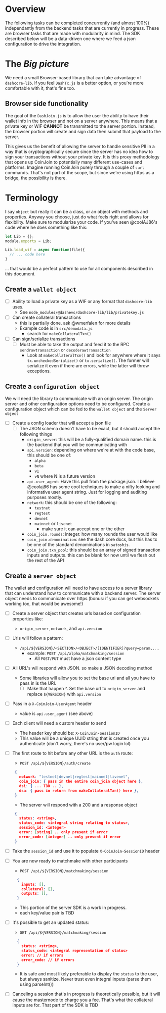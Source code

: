 # Overview
The following tasks can be completed concurrently (and almost 100%) independantly from the backend tasks that are currently in progress. These are browser tasks that are made with modularity in mind. The SDK described below will be a data-driven one where we feed a json configuration to drive the integration.

# The *Big picture*
We need a small Browser-based library that can take advantage of `dashcore-lib`. If you feel `DashTx.js` is a better option, or you're more comfortable with it, that's fine too.

## Browser side functionality
The goal of the `DashJoin.js` is to allow the user the ability to have their wallet info in the browser and not on a server anywhere. This means that a private key or WIF **CANNOT** be transmitted to the server portion. Instead, the browser portion will create and sign data then submit that payload to the server. 

This gives us the benefit of allowing the server to handle sensitive PII in a way that is cryptographically secure since the server has no idea how to sign your transactions without your private key. It is this proxy methodology that opens up CoinJoin to potentially many different use-cases and platforms. Imagine running CoinJoin purely through a couple of `curl` commands. That's not part of the scope, but since we're using https as a bridge, the possibility is there.

# Terminology
I say `object` but really it can be a class, or an object with methods and properties. Anyway you choose, just do what feels right and allows for flexibility. Make sure to modularize your code. If you've seen @coolAJ86's code where he does something like this:
```js
let Lib = {};
module.exports = Lib;

Lib.load_wif = async function(file){
  // ... code here 
}
```
... that would be a perfect pattern to use for all components described in this document.

## Create a `wallet object`
- [ ] Ability to load a private key as a WIF or any format that `dashcore-lib` uses.
  - See `node_modules/@dashevo/dashcore-lib/lib/privatekey.js`
- [ ] Can create collateral transactions
  - this is partially done. ask @wmerfalen for more details
  - Example code is in `src/demodata.js`
    - search for `makeCollateralTxn()`
- [ ] Can sign/serialize transactions
  - [ ] Must be able to take the output and feed it to the RPC `sendrawtransaction` or `decoderawtransaction`
    - Look at `makeCollateralTxn()` and look for anywhere where it says `tx.uncheckedSerialize()` or `tx.serialize()`. The former will serialize it even if there are errors, while the latter will throw exceptions.

## Create a `configuration object`
We will need the library to communicate with an origin server. The origin server and other configuration options need to be configured. Create a configuration object which can be fed to the `wallet object` and the `Server object`
- [ ] Create a config loader that will accept a json file
  - [ ] The JSON schema doesn't have to be exact, but it should accept the following things
    - `origin_server`: this will be a fully-qualified domain name. this is the backend that you will be communicating with
    - `api.version`: depending on where we're at with the code base, this should be one of:
      - `alpha`
      - `beta`
      - `v1`
      - `vN` where N is a future version
    - `api.user_agent`: Have this pull from the package.json. I believe @coolaj86 has some cool techniques to make a nifty looking and informative user agent string. Just for logging and auditing purposes mostly.
    - `network`: this should be one of the following:
      - `testnet`
      - `regtest`
      - `devnet`
      - `mainnet` or `livenet`
        - make sure it can accept one or the other
    - `coin_join.rounds`: integer. how many rounds the user would like
    - `coin_join.denomination`: see the dash core docs, but this has to be one of the standard denominations in `satoshis`.
    - `coin_join.txn_pool`: this should be an array of signed transaction inputs and outputs. this can be blank for now until we flesh out the rest of the API

## Create a `server object`
The wallet and configuration will need to have access to a server library that can understand how to communicate with a backend server.
The server object needs to communicate over https (bonus: if you can get websockets working too, that would be awesome!)
- [ ] Create a server object that creates urls based on configuration properties like:
  - `origin_server`, `network`, and `api.version`
- [ ] Urls will follow a pattern:
  - `/api/${VERSION}/<SECTION>/<OBJECT>/[IDENTIFIER]?query=param....`
    - example: `POST /api/alpha/matchmaking/session`
      - All `POST/PUT` must have a json content type
- [ ] All URL's will respond with JSON. so make a JSON decoding method
  - Some libraries will allow you to set the base url and all you have to pass in is the URI.
    - [ ] Make that happen ^. Set the base url to `origin_server` and replace `${VERSION}` with `api.version`
- [ ] Pass in a `X-CoinJoin-UserAgent` header
  - value is `api.user_agent` (see above)
- [ ] Each client will need a custom header to send
  - The header key should be: `X-CoinJoin-SessionID`
  - This value will be a unique UUID string that is created once you authenticate (don't worry, there's no user/pw login lol)
- [ ] The first route to hit before any other URL is the `auth` route:
  - `POST /api/${VERSION}/auth/create`
   ```json
    {
      network: "testnet|devnet|regtest|mainnet|livenet",
      coin_join: { pass in the entire coin_join object here },
      dsi: { ... TBD .. },
      dsa: { pass in return from makeCollateralTxn() here },
    }
    ```
  - The server will respond with a 200 and a response object
   ```json
    {
      status: <string>,
      status_code: <integral string relating to status>,
      session_id: <integer>
      error: [string] .. only present if error
      error_code: [integer] .. only present if error
    }
    ```
- [ ] Take the `session_id` and use it to populate `X-CoinJoin-SessionID` header
- [ ] You are now ready to matchmake with other participants
  - `POST /api/${VERSION}/matchmaking/session`
  ```json
    {
      inputs: [],
      collateral: [],
      outputs: [],
    }
  ```
    - This portion of the server SDK is a work in progress.
    - each key/value pair is TBD
- [ ] It's possible to get an updated status:
  - `GET /api/${VERSION}/matchmaking/session`
  ```json
    {
      status: <string>,
      status_code: <integral representation of status>
      error: // if errors
      error_code: // if errors
    }
  ```
  - It is safe and most likely preferable to display the `status` to the user, but always sanitize. Never trust even integral inputs (parse them using parseInt())
- [ ] Canceling a session that's in progress is theoretically possible, but it will cause the masternode to charge you a fee. That's what the collateral inputs are for. That part of the SDK is TBD


